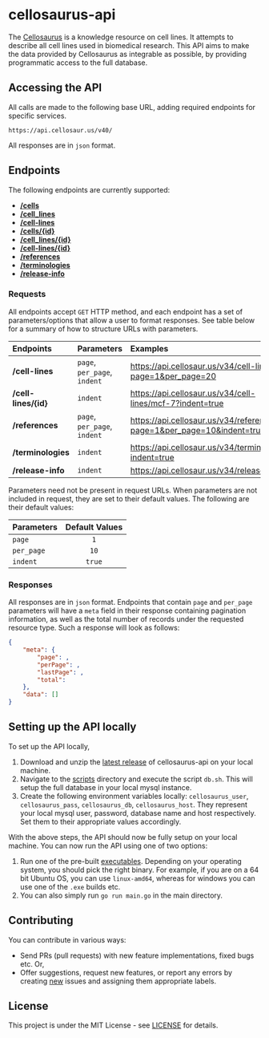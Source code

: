 # cellosaurus-api

The [Cellosaurus](https://web.expasy.org/cellosaurus/) is a knowledge resource on cell lines. It attempts to describe all cell lines used in biomedical research. This API aims to make the data provided by Cellosaurus as integrable as possible, by providing programmatic access to the full database.

## Accessing the API

All calls are made to the following base URL, adding required endpoints for specific services.

```
https://api.cellosaur.us/v40/
```

All responses are in `json` format.

## Endpoints

The following endpoints are currently supported:

- **[/cells](https://api.cellosaur.us/v34/cells)**
- **[/cell_lines](https://api.cellosaur.us/v34/cell_lines)**
- **[/cell-lines](https://api.cellosaur.us/v34/cell-lines)**
- **[/cells/{id}](https://api.cellosaur.us/v34/cells/mcf-7)**
- **[/cell_lines/{id}](https://api.cellosaur.us/v34/cell_lines/mcf-7)**
- **[/cell-lines/{id}](https://api.cellosaur.us/v34/cell-lines/mcf-7)**
- **[/references](https://api.cellosaur.us/v34/references)**
- **[/terminologies](https://api.cellosaur.us/v34/terminologies)**
- **[/release-info](https://api.cellosaur.us/v34/release-info)**

### Requests

All endpoints accept `GET` HTTP method, and each endpoint has a set of parameters/options that allow a user to format responses. See table below for a summary of how to structure URLs with parameters.

| Endpoints            | Parameters                   | Examples                                                               |
| :------------------- | :--------------------------- | :--------------------------------------------------------------------- |
| **/cell-lines**      | `page`, `per_page`, `indent` | https://api.cellosaur.us/v34/cell-lines?page=1&per_page=20             |
| **/cell-lines/{id}** | `indent`                     | https://api.cellosaur.us/v34/cell-lines/mcf-7?indent=true              |
| **/references**      | `page`, `per_page`, `indent` | https://api.cellosaur.us/v34/references?page=1&per_page=10&indent=true |
| **/terminologies**   | `indent`                     | https://api.cellosaur.us/v34/terminologies?indent=true                 |
| **/release-info**    | `indent`                     | https://api.cellosaur.us/v34/release-info                              |

Parameters need not be present in request URLs. When parameters are not included in request, they are set to their default values. The following are their default values:

| Parameters | Default Values |
| :--------- | :------------: |
| `page`     |      `1`       |
| `per_page` |      `10`      |
| `indent`   |     `true`     |

### Responses

All responses are in `json` format. Endpoints that contain `page` and `per_page` parameters will have a `meta` field in their response containing pagination information, as well as the total number of records under the requested resource type. Such a response will look as follows:

```json
{
    "meta": {
        "page": ,
        "perPage": ,
        "lastPage": ,
        "total":
    },
    "data": []
}
```

## Setting up the API locally

To set up the API locally,

1. Download and unzip the [latest release](https://github.com/assefamaru/cellosaurus-api/releases/latest) of cellosaurus-api on your local machine.
2. Navigate to the [scripts](scripts) directory and execute the script `db.sh`. This will setup the full database in your local mysql instance.
3. Create the following environment variables locally: `cellosaurus_user`, `cellosaurus_pass`, `cellosaurus_db`, `cellosaurus_host`. They represent your local mysql user, password, database name and host respectively. Set them to their appropriate values accordingly.

With the above steps, the API should now be fully setup on your local machine. You can now run the API using one of two options:

1. Run one of the pre-built [executables](build). Depending on your operating system, you should pick the right binary. For example, if you are on a 64 bit Ubuntu OS, you can use `linux-amd64`, whereas for windows you can use one of the `.exe` builds etc.
2. You can also simply run `go run main.go` in the main directory.

## Contributing

You can contribute in various ways:

- Send PRs (pull requests) with new feature implementations, fixed bugs etc. Or,
- Offer suggestions, request new features, or report any errors by creating [new](https://github.com/assefamaru/cellosaurus-api/issues/new) issues and assigning them appropriate labels.

## License

This project is under the MIT License - see [LICENSE](LICENSE) for details.
